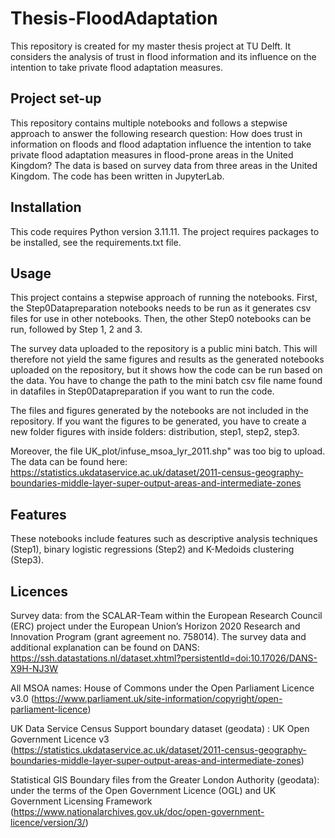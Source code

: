 # Thesis-FloodAdaptation
This repository is created for my master thesis project at TU Delft. It considers the analysis of trust in flood information and its influence on the intention to take private flood adaptation measures. 

## Project set-up
This repository contains multiple notebooks and follows a stepwise approach to answer the following research question: How does trust in information on floods and flood adaptation influence the intention to take private flood adaptation measures in flood-prone areas in the United Kingdom? The data is based on survey data from three areas in the United Kingdom. The code has been written in JupyterLab.

## Installation
This code requires Python version 3.11.11. The project requires packages to be installed, see the requirements.txt file. 

## Usage
This project contains a stepwise approach of running the notebooks. First, the Step0Datapreparation notebooks needs to be run as it generates csv files for use in other notebooks. Then, the other Step0 notebooks can be run, followed by Step 1, 2 and 3. 

The survey data uploaded to the repository is a public mini batch. This will therefore not yield the same figures and results as the generated notebooks uploaded on the repository, but it shows how the code can be run based on the data. You have to change the path to the mini batch csv file name found in datafiles in Step0Datapreparation if you want to run the code. 

The files and figures generated by the notebooks are not included in the repository. If you want the figures to be generated, you have to create a new folder figures with inside folders: distribution, step1, step2, step3.

Moreover, the file UK_plot/infuse_msoa_lyr_2011.shp" was too big to upload. The data can be found here: https://statistics.ukdataservice.ac.uk/dataset/2011-census-geography-boundaries-middle-layer-super-output-areas-and-intermediate-zones

## Features
These notebooks include features such as descriptive analysis techniques (Step1), binary logistic regressions (Step2) and K-Medoids clustering (Step3). 

## Licences

Survey data: from the SCALAR-Team within the European Research Council (ERC) project under the European Union’s Horizon 2020 Research and Innovation Program (grant agreement no. 758014). The survey data and additional explanation can be found on DANS: https://ssh.datastations.nl/dataset.xhtml?persistentId=doi:10.17026/DANS-X9H-NJ3W

All MSOA names: House of Commons under the Open Parliament Licence v3.0 (https://www.parliament.uk/site-information/copyright/open-parliament-licence)

UK Data Service Census Support boundary dataset (geodata) : UK Open Government Licence v3 (https://statistics.ukdataservice.ac.uk/dataset/2011-census-geography-boundaries-middle-layer-super-output-areas-and-intermediate-zones)

Statistical GIS Boundary files from the Greater London Authority (geodata): under the terms of the Open Government Licence (OGL) and UK Government Licensing Framework (https://www.nationalarchives.gov.uk/doc/open-government-licence/version/3/)




